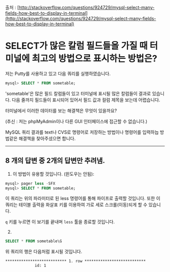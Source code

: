 출처 : [http://stackoverflow.com/questions/924729/mysql-select-many-fields-how-best-to-display-in-terminal](http://stackoverflow.com/questions/924729/mysql-select-many-fields-how-best-to-display-in-terminal)

# SELECT가 많은 칼럼 필드들을 가질 때 터미널에 최고의 방법으로 표시하는 방법은?

저는 Putty를 사용하고 있고 다음 쿼리를 실행하였습니다.

```SQL
mysql> SELECT * FROM sometable;
```

'sometable'은 많은 필드 칼럼들이 있고 터미널에 표시될 많은 칼럼들이 결과로 있습니다. 다음 줄까지 필드들이 표시되어 있어서 필드 값과 컬럼 제목을 보는데 어렵습니다.

터미널에서 이러한 데이터를 보는 해결책은 무엇이 있을까요?

(추신 : 저는 phpMyAdmin이나 다른 GUI 인터페이스에 접근할 수 없습니다.)

MySQL 쿼리 결과를 text나 CVS로 명령어로 저장하는 방법이나 명령어를 입력하늡 방법같은 해결책을 찾아주셨으면 합니다.

---------------

## 8 개의 답변 중 2개의 답변만 추려냄.

1. 이 방법이 유용할 것입니다. (윈도우는 안됨):

```SQL
mysql> pager less -SFX
mysql> SELECT * FROM sometable;
```

이 쿼리는 위의 파라미터로 된 less 명령어를 통해 파이프로 출력할 것입니다. 또한 이 쿼리는 테이블 출력을 화살표 키를 이용하여 가로 세로 스크롤(이동)되게 할 수 있습니다.

`q` 키를 누르면 이 보기를 끝내며 `less` 툴을 종료할 것입니다.

2.

```SQL
SELECT * FROM sometable\G
```

위 쿼리의 행은 다음처럼 표시될 것입니다.

```
*************************** 1. row ***************************
             id: 1
```
